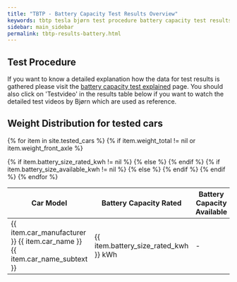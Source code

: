 ```yaml
---
title: "TBTP - Battery Capacity Test Results Overview"
keywords: tbtp tesla bjørn test procedure battery capacity test results overview
sidebar: main_sidebar
permalink: tbtp-results-battery.html
---
```


## Test Procedure
If you want to know a detailed explanation how the data for test results is gathered please visit the [battery capacity test explained](tbtp_explained_weight-test.html) page. You should also click on 'Testvideo' in the results table below if you want to watch the detailed test videos by Bjørn which are used as reference.

## Weight Distribution for tested cars
<table style="width: 100%;" id="data_table">
<colgroup>
<col width="25%" />
<col width="30%" />
<col width="30%" />
<col width="15%" />
</colgroup>
<thead>
<tr class="header">
<th>Car Model</th>
<th>Battery Capacity Rated</th>
<th>Battery Capacity Available</th>
<th>Source</th>
</tr>
</thead>
<tbody>

{% for item in site.tested_cars %}
    {% if item.weight_total != nil or item.weight_front_axle %}
        <tr>
            <td markdown="span">{{ item.car_manufacturer }} {{ item.car_name }} {{ item.car_name_subtext }}</td>
            {% if item.battery_size_rated_kwh != nil %}
                <td markdown="span">{{ item.battery_size_rated_kwh }} kWh</td>
            {% else %}
                <td markdown="span">-</td>
            {% endif %}
            {% if item.battery_size_available_kwh != nil %}
                <td markdown="span">{{ item.battery_size_available_kwh }} kWh</td>
            {% else %}
                <td markdown="span">-</td>
            {% endif %}
            <td markdown="span"><a href="{{ item.battery_size_vsource }}" target="_blank">Testvideo</a></td>
        </tr>
    {% endif %}
{% endfor %}

</tbody>
</table>


<script src="https://ajax.googleapis.com/ajax/libs/jqueryui/1.10.3/jquery-ui.min.js"></script>
<script src="https://cdn.datatables.net/1.10.19/js/jquery.dataTables.min.js"></script>
<script>
    $('#data_table').DataTable( {
        paging: false,
        searching: false,
        info: false
    } );
</script> 